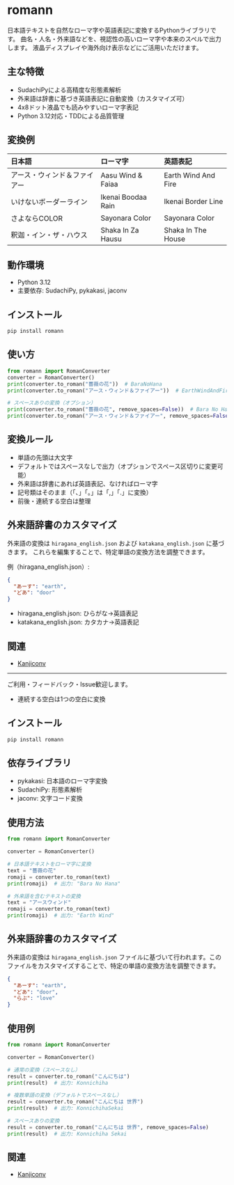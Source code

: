# romann

日本語テキストを自然なローマ字や英語表記に変換するPythonライブラリです。
曲名・人名・外来語などを、視認性の高いローマ字や本来のスペルで出力します。
液晶ディスプレイや海外向け表示などにご活用いただけます。

## 主な特徴

- SudachiPyによる高精度な形態素解析
- 外来語は辞書に基づき英語表記に自動変換（カスタマイズ可）
- 4x8ドット液晶でも読みやすいローマ字表記
- Python 3.12対応・TDDによる品質管理

## 変換例

| 日本語 | ローマ字 | 英語表記 |
|:--|:--|:--|
| アース・ウィンド＆ファイアー | Aasu Wind & Faiaa | Earth Wind And Fire |
| いけないボーダーライン | Ikenai Boodaa Rain | Ikenai Border Line |
| さよならCOLOR | Sayonara Color | Sayonara Color |
| 釈迦・イン・ザ・ハウス | Shaka In Za Hausu | Shaka In The House |

## 動作環境

- Python 3.12
- 主要依存: SudachiPy, pykakasi, jaconv

## インストール

```bash
pip install romann
```

## 使い方

```python
from romann import RomanConverter
converter = RomanConverter()
print(converter.to_roman("薔薇の花"))  # BaraNoHana
print(converter.to_roman("アース・ウィンド＆ファイアー"))  # EarthWindAndFire

# スペースありの変換（オプション）
print(converter.to_roman("薔薇の花", remove_spaces=False))  # Bara No Hana
print(converter.to_roman("アース・ウィンド＆ファイアー", remove_spaces=False))  # Earth Wind & Fire
```

## 変換ルール

- 単語の先頭は大文字
- デフォルトではスペースなしで出力（オプションでスペース区切りに変更可能）
- 外来語は辞書にあれば英語表記、なければローマ字
- 記号類はそのまま（「、」「。」は「,」「.」に変換）
- 前後・連続する空白は整理

## 外来語辞書のカスタマイズ

外来語の変換は `hiragana_english.json` および `katakana_english.json` に基づきます。
これらを編集することで、特定単語の変換方法を調整できます。

例（hiragana_english.json）:
```json
{
  "あーす": "earth",
  "どあ": "door"
}
```
- hiragana_english.json: ひらがな→英語表記
- katakana_english.json: カタカナ→英語表記

## 関連

- [Kanjiconv](https://zenn.dev/sea_turt1e/articles/e7dc022231a86c)

---

ご利用・フィードバック・Issue歓迎します。
- 連続する空白は1つの空白に変換

## インストール

```bash
pip install romann
```

## 依存ライブラリ

- pykakasi: 日本語のローマ字変換
- SudachiPy: 形態素解析
- jaconv: 文字コード変換

## 使用方法

```python
from romann import RomanConverter

converter = RomanConverter()

# 日本語テキストをローマ字に変換
text = "薔薇の花"
romaji = converter.to_roman(text)
print(romaji)  # 出力: "Bara No Hana"

# 外来語を含むテキストの変換
text = "アースウィンド"
romaji = converter.to_roman(text)
print(romaji)  # 出力: "Earth Wind"
```

## 外来語辞書のカスタマイズ

外来語の変換は `hiragana_english.json` ファイルに基づいて行われます。このファイルをカスタマイズすることで、特定の単語の変換方法を調整できます。

```json
{
  "あーす": "earth",
  "どあ": "door",
  "らぶ": "love"
}
```

## 使用例

```python
from romann import RomanConverter

converter = RomanConverter()

# 通常の変換（スペースなし）
result = converter.to_roman("こんにちは")
print(result)  # 出力: Konnichiha

# 複数単語の変換（デフォルトでスペースなし）
result = converter.to_roman("こんにちは 世界")
print(result)  # 出力: KonnichihaSekai

# スペースありの変換
result = converter.to_roman("こんにちは 世界", remove_spaces=False)
print(result)  # 出力: Konnichiha Sekai
```

## 関連

* [Kanjiconv](https://zenn.dev/sea_turt1e/articles/e7dc022231a86c)
